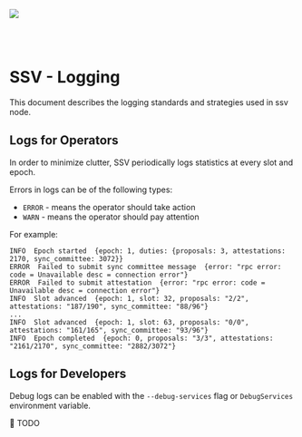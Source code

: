 [<img src="./resources/bloxstaking_header_image.png" >](https://www.bloxstaking.com/)

<br>
<br>

# SSV - Logging

This document describes the logging standards and strategies used in ssv node. 

## Logs for Operators

In order to minimize clutter, SSV periodically logs statistics at every slot and epoch.

Errors in logs can be of the following types:
* `ERROR` - means the operator should take action
* `WARN` - means the operator should pay attention

For example:

```log
INFO  Epoch started  {epoch: 1, duties: {proposals: 3, attestations: 2170, sync_committee: 3072}}
ERROR  Failed to submit sync committee message  {error: "rpc error: code = Unavailable desc = connection error"}
ERROR  Failed to submit attestation  {error: "rpc error: code = Unavailable desc = connection error"}
INFO  Slot advanced  {epoch: 1, slot: 32, proposals: "2/2", attestations: "187/190", sync_committee: "88/96"}
...
INFO  Slot advanced  {epoch: 1, slot: 63, proposals: "0/0", attestations: "161/165", sync_committee: "93/96"}
INFO  Epoch completed  {epoch: 0, proposals: "3/3", attestations: "2161/2170", sync_committee: "2882/3072"}
```

## Logs for Developers

Debug logs can be enabled with the `--debug-services` flag or `DebugServices` environment variable.

🚧 TODO